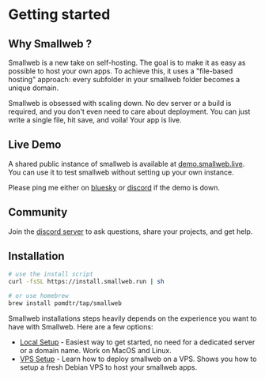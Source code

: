 # Getting started

## Why Smallweb ?

Smallweb is a new take on self-hosting. The goal is to make it as easy as possible to host your own apps. To achieve this, it uses a "file-based hosting" approach: every subfolder in your smallweb folder becomes a unique domain.

Smallweb is obsessed with scaling down. No dev server or a build is required, and you don't even need to care about deployment. You can just write a single file, hit save, and voila! Your app is live.

## Live Demo

A shared public instance of smallweb is available at [demo.smallweb.live](https://demo.smallweb.live). You can use it to test smallweb without setting up your own instance.

Please ping me either on [bluesky](https://bsky.app/profile/pomdtr.me) or [discord](https://discord.gg/BsgQK42qZe) if the demo is down.

## Community

Join the [discord server](https://discord.gg/BsgQK42qZe) to ask questions, share your projects, and get help.

## Installation

```sh
# use the install script
curl -fsSL https://install.smallweb.run | sh

# or use homebrew
brew install pomdtr/tap/smallweb
```

Smallweb installations steps heavily depends on the experience you want to have with Smallweb. Here are a few options:

- [Local Setup](./hosting/local/index.md) - Easiest way to get started, no need for a dedicated server or a domain name. Work on MacOS and Linux.
- [VPS Setup](./hosting/vps.md) - Learn how to deploy smallweb on a VPS. Shows you how to setup a fresh Debian VPS to host your smallweb apps.
